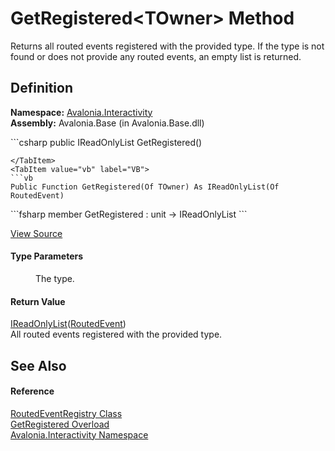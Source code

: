 # GetRegistered&lt;TOwner&gt; Method


Returns all routed events registered with the provided type. If the type is not found or does not provide any routed events, an empty list is returned.



## Definition
**Namespace:** <a href="N_Avalonia_Interactivity">Avalonia.Interactivity</a>  
**Assembly:** Avalonia.Base (in Avalonia.Base.dll)

<Tabs groupId="api-code-preview">
<TabItem value="csharp" label="C#">
```csharp
public IReadOnlyList<RoutedEvent> GetRegistered<TOwner>()

```
</TabItem>
<TabItem value="vb" label="VB">
```vb
Public Function GetRegistered(Of TOwner) As IReadOnlyList(Of RoutedEvent)
```
</TabItem>
<TabItem value="fsharp" label="F#">
```fsharp
member GetRegistered : unit -> IReadOnlyList<RoutedEvent> 
```
</TabItem>
</Tabs>



<a href="https://github.com/AvaloniaUI/Avalonia/tree/master/src/Avalonia.Base/Interactivity/RoutedEventRegistry.cs#L84" title="View the source code">View Source</a>



#### Type Parameters
<dl><dt /><dd>The type.</dd></dl>

#### Return Value
<a href="https://learn.microsoft.com/dotnet/api/system.collections.generic.ireadonlylist-1" target="_blank" rel="noopener noreferrer">IReadOnlyList</a>(<a href="T_Avalonia_Interactivity_RoutedEvent">RoutedEvent</a>)  
All routed events registered with the provided type.

## See Also


#### Reference
<a href="T_Avalonia_Interactivity_RoutedEventRegistry">RoutedEventRegistry Class</a>  
<a href="Overload_Avalonia_Interactivity_RoutedEventRegistry_GetRegistered">GetRegistered Overload</a>  
<a href="N_Avalonia_Interactivity">Avalonia.Interactivity Namespace</a>  


